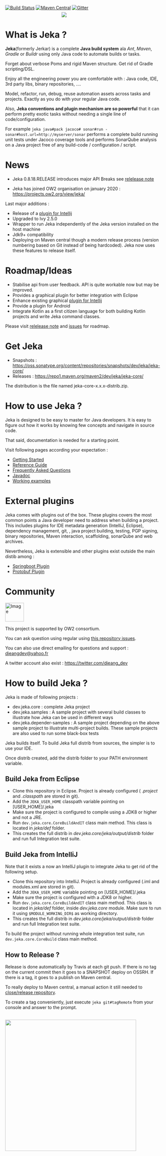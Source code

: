 [![Build Status](https://travis-ci.org/jerkar/jeka.svg?branch=master)](https://travis-ci.org/jerkar/jeka)
[![Maven Central](https://img.shields.io/maven-central/v/dev.jeka/jeka-core.svg?label=Maven%20Central)](https://search.maven.org/search?q=g:%22dev.jeka%22%20AND%20a:%22jeka-core%22) 
[![Gitter](https://badges.gitter.im/jeka-tool/community.svg)](https://gitter.im/jeka-tool/community?utm_source=badge&utm_medium=badge&utm_campaign=pr-badge)
<br/>
&nbsp;&nbsp;&nbsp;&nbsp;&nbsp;&nbsp;&nbsp;&nbsp;&nbsp;&nbsp;&nbsp;&nbsp;&nbsp;&nbsp;&nbsp;&nbsp;&nbsp;&nbsp;&nbsp;&nbsp;&nbsp;&nbsp;&nbsp;&nbsp;&nbsp;&nbsp;&nbsp;&nbsp;&nbsp;&nbsp;&nbsp;&nbsp;&nbsp;&nbsp;&nbsp;&nbsp;&nbsp;&nbsp;&nbsp;&nbsp;&nbsp;&nbsp;&nbsp;&nbsp;&nbsp;
<img src="http://jeka.dev/images/large-social-logo.png" align='middle'/>


# What is Jeka ?

<strong>Jeka</strong>(formerly Jerkar) is a complete **Java build system** ala _Ant_, _Maven_, _Gradle_ or _Buildr_ using only Java code to automate builds or tasks.

Forget about verbose Poms and rigid Maven structure. Get rid of Gradle scripting/DSL.  

Enjoy all the engineering power you are comfortable with : Java code, IDE, 3rd party libs, binary repositories, .... 

Model, refactor, run, debug, reuse automation assets across tasks and projects. Exactly as you do with your regular Java code. 

Also, __Jeka conventions and plugin mechanism are so powerful__ that it can perform pretty exotic tasks without needing a single line of code/configuration. 

For example `jeka java#pack jacoco# sonar#run -sonar#host.url=http://myserver/sonar`
performs a complete build running unit tests under Jacoco coverage tools and performs SonarQube analysis on a Java project free 
of any build-code / configuration / script. 

# News 

* Jeka 0.8.18.RELEASE introduces major API Breaks see [relelease note](https://github.com/jerkar/jeka/releases/tag/0.8.18.RELEASE)

* Jeka has joined OW2 organisation on january 2020 : https://projects.ow2.org/view/jeka/

Last major additions :
* Release of a [plugin for Intellij](https://github.com/jerkar/jeka-ide-intellij)
* Upgraded to Ivy 2.5.0
* Wrapper to run Jeka independently of the Jeka version installed on the host machine
* Jdk9+ compatibility
* Deploying on Maven central though a modern release process (version numbering based on Git instead of being hardcoded).
Jeka now uses these features to release itself.

# Roadmap/Ideas

* Stabilise api from user feedback. API is quite workable now but may be improved.
* Provides a graphical plugin for better integration with Eclipse
* Enhance existing graphical [plugin for Intellij](https://github.com/jerkar/jeka-ide-intellij)
* Provide a plugin for Android
* Integrate Kotlin as a first citizen language for both building Kotlin projects and write Jeka command classes.

Please visit [relelease note](https://github.com/jerkar/jeka/blob/master/release-note.md) and [issues](issues) for roadmap.

# Get Jeka

* Snapshots : https://oss.sonatype.org/content/repositories/snapshots/dev/jeka/jeka-core/
* Releases : https://repo1.maven.org/maven2/dev/jeka/jeka-core/

The distribution is the file named jeka-core-x.x.x-distrib.zip. 

# How to use Jeka ?

Jeka is designed to be easy to master for Java developers. It is easy to figure out how it works by knowing few 
concepts and navigate in source code.

That said, documentation is needed for a starting point.

Visit following pages according your expectation :
* [Getting Started](dev.jeka.core/src/main/doc/Getting%20Started.md)
* [Reference Guide](dev.jeka.core/src/main/doc/Reference%20Guide)
* [Frequently Asked Questions](dev.jeka.core/src/main/doc/FAQ.md)
* [Javadoc](https://jeka.dev/docs/javadoc)
* [Working examples](https://github.com/jerkar/working-examples)

# External plugins

Jeka comes with plugins out of the box. These plugins covers the most common points a Java developer need to address 
when building a project. This includes plugins for IDE metadata generation (IntelliJ, Eclipse), dependency management, git, , java project building, testing, PGP signing, binary repositories, Maven interaction, scaffolding, sonarQube and web archives.

Nevertheless, Jeka is extensible and other plugins exist outside the main distib among :
* [Springboot Plugin](https://github.com/jerkar/springboot-plugin)
* [Protobuf Plugin](https://github.com/jerkar/protobuf-plugin)

# Community

<a class="btn btn-link btn-neutral" href="https://projects.ow2.org/view/jeka">
              <img src="https://jeka.dev/images/ow2.svg" alt="Image" height="60" width="60"></a>
              
This project is supported by OW2 consortium.
              
              

You can ask question using regular using [this repository issues](https://github.com/jerkar/jerkar/issues).

You can also use direct emailing for questions and support : djeangdev@yahoo.fr

A twitter account also exist : https://twitter.com/djeang_dev

# How to build Jeka ?

Jeka is made of following projects :
* dev.jeka.core : complete Jeka project
* dev.jeka.samples : A sample project with several build classes to illustrate how Jeka can be used in different ways
* dev.jeka.depender-samples : A sample project depending on the above sample project to illustrate multi-project builds. 
These sample projects are also used to run some black-box tests

Jeka builds itself. To build Jeka full distrib from sources, the simpler is to use your IDE.

Once distrib created, add the distrib folder to your PATH environment variable.

## Build Jeka from Eclipse

* Clone this repository in Eclipse. Project is already configured ( *.project* and *.classpath* are stored in git).
* Add the `JEKA_USER_HOME` classpath variable pointing on [USER_HOME]/.jeka 
* Make sure the project is configured to compile using a JDK8 or higher and not a JRE.
* Run `dev.jeka.core.CoreBuildAndIT` class main method. This class is located in *jeka/def* folder. 
* This creates the full distrib in *dev.jeka.core/jeka/output/distrib* folder and run full Integration test suite.

## Build Jeka from IntelliJ

Note that it exists a now an IntelliJ plugin to integrate Jeka to get rid of the following setup.

* Clone this repository into IntelliJ. Project is already configured (.iml and modules.xml are stored in git).
* Add the `JEKA_USER_HOME` variable pointing on [USER_HOME]/.jeka 
* Make sure the project is configured with a JDK8 or higher.
* Run `dev.jeka.core.CoreBuildAndIT` class main method. This class is located in *jeka/def* folder, inside *dev.jeka.core* module.
  Make sure to run it using `$MODULE_WORKING_DIR$` as working directory.
* This creates the full distrib in *dev.jeka.core/jeka/output/distrib* folder  and run full Integration test suite.

To build the project without running whole integration test suite, run `dev.jeka.core.CoreBuild` class main method.

## How to Release ?

Release is done automatically by Travis at each git push. If there is no tag on the current commit then it goes to a 
SNAPSHOT deploy on OSSRH. If there is a tag, it goes to a publish on Maven central.

To really deploy to Maven central, a manual action it still needed to [close/release repository](https://oss.sonatype.org).

To create a tag conveniently, just execute `jeka git#tagRemote` from your console and answer to the prompt. 

&nbsp;&nbsp;&nbsp;&nbsp;&nbsp;&nbsp;&nbsp;&nbsp;&nbsp;&nbsp;&nbsp;&nbsp;&nbsp;&nbsp;&nbsp;&nbsp;&nbsp;&nbsp;&nbsp;&nbsp;&nbsp;&nbsp;&nbsp;&nbsp;&nbsp;&nbsp;&nbsp;&nbsp;&nbsp;&nbsp;&nbsp;&nbsp;&nbsp;&nbsp;&nbsp;&nbsp;&nbsp;&nbsp;&nbsp;&nbsp;&nbsp;&nbsp;&nbsp;&nbsp;&nbsp;
<img src="http://jeka.dev/images/logo-whole-bg.jpg" width='420' height='420' align='center'/>

